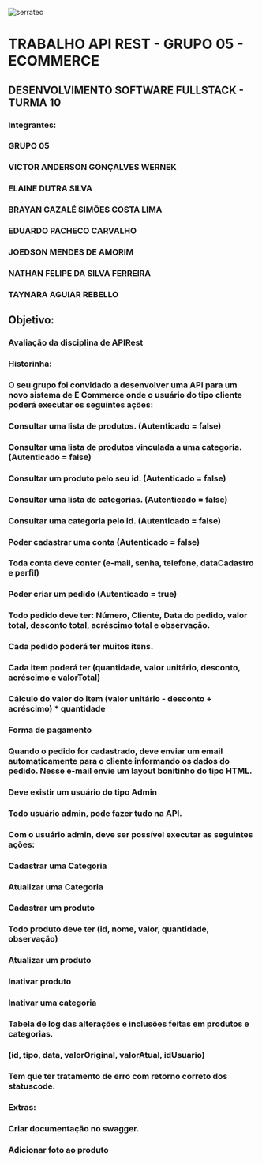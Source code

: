 ![serratec](https://github.com/joe-higashii/space-invaders-app/assets/129689531/00af72d8-daba-48fb-85b5-785ab362a4fd)

# TRABALHO API REST - GRUPO 05 - ECOMMERCE

## DESENVOLVIMENTO SOFTWARE FULLSTACK - TURMA 10

### Integrantes:

### GRUPO 05

### VICTOR ANDERSON GONÇALVES WERNEK

### ELAINE DUTRA SILVA

### BRAYAN GAZALÉ SIMÕES COSTA LIMA

### EDUARDO PACHECO CARVALHO

### JOEDSON MENDES DE AMORIM

### NATHAN FELIPE DA SILVA FERREIRA

### TAYNARA AGUIAR REBELLO

## Objetivo:

### Avaliação da disciplina de APIRest

### Historinha:

### O seu grupo foi convidado a desenvolver uma API para um novo sistema de E Commerce onde o usuário do tipo cliente poderá executar os seguintes ações:

### Consultar uma lista de produtos. (Autenticado = false)

### Consultar uma lista de produtos vinculada a uma categoria. (Autenticado = false)

### Consultar um produto pelo seu id. (Autenticado = false)

### Consultar uma lista de categorias. (Autenticado = false)

### Consultar uma categoria pelo id. (Autenticado = false)

### Poder cadastrar uma conta (Autenticado = false)

### Toda conta deve conter (e-mail, senha, telefone, dataCadastro e perfil)

### Poder criar um pedido (Autenticado = true)

### Todo pedido deve ter: Número, Cliente, Data do pedido, valor total, desconto total, acréscimo total e observação.

### Cada pedido poderá ter muitos itens.

### Cada item poderá ter (quantidade, valor unitário, desconto, acréscimo e valorTotal)

### Cálculo do valor do item (valor unitário - desconto + acréscimo) \* quantidade

### Forma de pagamento

### Quando o pedido for cadastrado, deve enviar um email automaticamente para o cliente informando os dados do pedido. Nesse e-mail envie um layout bonitinho do tipo HTML.

### Deve existir um usuário do tipo Admin

### Todo usuário admin, pode fazer tudo na API.

### Com o usuário admin, deve ser possível executar as seguintes ações:

### Cadastrar uma Categoria

### Atualizar uma Categoria

### Cadastrar um produto

### Todo produto deve ter (id, nome, valor, quantidade, observação)

### Atualizar um produto

### Inativar produto

### Inativar uma categoria

### Tabela de log das alterações e inclusões feitas em produtos e categorias.

### (id, tipo, data, valorOriginal, valorAtual, idUsuario)

### Tem que ter tratamento de erro com retorno correto dos statuscode.

### Extras:

### Criar documentação no swagger.

### Adicionar foto ao produto
